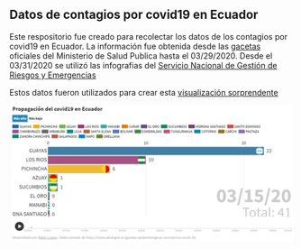 ## Datos de contagios por covid19 en Ecuador
Este respositorio fue creado para recolectar los datos de los contagios por covid19 en Ecuador.
La información fue obtenida desde las [gacetas](https://www.salud.gob.ec/gacetas-epidemiologicas-coronavirus-covid-19/) oficiales del Ministerio de Salud Publica hasta el 03/29/2020.
Desde el 03/31/2020 se utilizó las infografias del [Servicio Nacional de Gestión de Riesgos y Emergencias](https://www.gestionderiesgos.gob.ec/informes-de-situacion-covid-19-desde-el-13-de-marzo-del-2020/)

Estos datos fueron utilizados para crear esta [visualización sorprendente](https://public.flourish.studio/story/240030/)

<p align="center">
  <img src="./img/ejemplo.png" alt="Size Limit CLI" width="738">
</p>